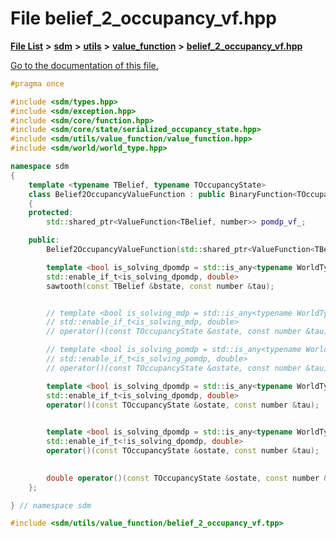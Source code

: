 
# File belief\_2\_occupancy\_vf.hpp

[**File List**](files.md) **>** [**sdm**](dir_ae1b8d8c3d2627954ba53c22978558f0.md) **>** [**utils**](dir_d5f9b32a4b7e3085fe36bb5e85e812de.md) **>** [**value\_function**](dir_9190e49f25bb1396e1fb4a6f0beec9b4.md) **>** [**belief\_2\_occupancy\_vf.hpp**](belief__2__occupancy__vf_8hpp.md)

[Go to the documentation of this file.](belief__2__occupancy__vf_8hpp.md) 


````cpp
#pragma once

#include <sdm/types.hpp>
#include <sdm/exception.hpp>
#include <sdm/core/function.hpp>
#include <sdm/core/state/serialized_occupancy_state.hpp>
#include <sdm/utils/value_function/value_function.hpp>
#include <sdm/world/world_type.hpp>

namespace sdm
{
    template <typename TBelief, typename TOccupancyState>
    class Belief2OccupancyValueFunction : public BinaryFunction<TOccupancyState, number, double>
    {
    protected:
        std::shared_ptr<ValueFunction<TBelief, number>> pomdp_vf_;

    public:
        Belief2OccupancyValueFunction(std::shared_ptr<ValueFunction<TBelief, number>> pomdp_vf);

        template <bool is_solving_dpomdp = std::is_any<typename WorldType<TOccupancyState>::underlying_problem_type, DiscreteDecPOMDP>::value>
        std::enable_if_t<is_solving_dpomdp, double>
        sawtooth(const TBelief &bstate, const number &tau);


        // template <bool is_solving_mdp = std::is_any<typename WorldType<TOccupancyState>::underlying_problem_type, DiscreteMDP, DiscreteMMDP>::value>
        // std::enable_if_t<is_solving_mdp, double>
        // operator()(const TOccupancyState &ostate, const number &tau);

        // template <bool is_solving_pomdp = std::is_any<typename WorldType<TOccupancyState>::underlying_problem_type, DiscretePOMDP>::value>
        // std::enable_if_t<is_solving_pomdp, double>
        // operator()(const TOccupancyState &ostate, const number &tau);

        template <bool is_solving_dpomdp = std::is_any<typename WorldType<TOccupancyState>::underlying_problem_type, DiscreteDecPOMDP>::value>
        std::enable_if_t<is_solving_dpomdp, double>
        operator()(const TOccupancyState &ostate, const number &tau);
        

        template <bool is_solving_dpomdp = std::is_any<typename WorldType<TOccupancyState>::underlying_problem_type, DiscreteDecPOMDP>::value>
        std::enable_if_t<!is_solving_dpomdp, double>
        operator()(const TOccupancyState &ostate, const number &tau);
        

        double operator()(const TOccupancyState &ostate, const number &tau);
    };

} // namespace sdm

#include <sdm/utils/value_function/belief_2_occupancy_vf.tpp>
````

